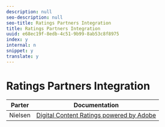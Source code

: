 ```yaml
---
description: null
seo-description: null
seo-title: Ratings Partners Integration
title: Ratings Partners Integration
uuid: e68ec19f-8edb-4c51-9b99-8ab53c8f8975
index: y
internal: n
snippet: y
translate: y
---
```


# Ratings Partners Integration


|  Parter  | Documentation  |
|---|---|
|  Nielsen  |[ Digital Content Ratings powered by Adobe](https://marketing.adobe.com/resources/help/en_US/sc/appmeasurement/hbvideo/nielsen/)  |

